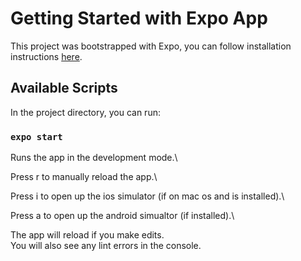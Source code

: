 # Getting Started with Expo App

This project was bootstrapped with Expo, you can follow installation instructions [here](https://docs.expo.dev/get-started/installation/).

## Available Scripts

In the project directory, you can run:

### `expo start`

Runs the app in the development mode.\

Press r to manually reload the app.\

Press i to open up the ios simulator (if on mac os and is installed).\

Press a to open up the android simualtor (if installed).\

The app will reload if you make edits.\
You will also see any lint errors in the console.
